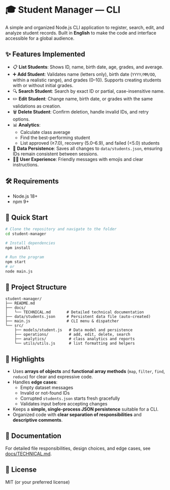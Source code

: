 # 🎓 Student Manager — CLI

A simple and organized Node.js CLI application to register, search, edit, and analyze student records. Built in **English** to make the code and interface accessible for a global audience.

## ✨ Features Implemented
- 📋 **List Students**: Shows ID, name, birth date, age, grades, and average.  
- ➕ **Add Student**: Validates name (letters only), birth date (`YYYY/MM/DD`, within a realistic range), and grades (0–10). Supports creating students with or without initial grades.  
- 🔍 **Search Student**: Search by exact ID or partial, case-insensitive name.  
- ✏️ **Edit Student**: Change name, birth date, or grades with the same validations as creation.  
- 🗑️ **Delete Student**: Confirm deletion, handle invalid IDs, and retry options.  
- 📊 **Analytics**:  
  - Calculate class average  
  - Find the best-performing student  
  - List approved (≥7.0), recovery (5.0–6.9), and failed (<5.0) students  
- 💾 **Data Persistence**: Saves all changes to `data/students.json`, ensuring IDs remain consistent between sessions.  
- 🧑‍🎓 **User Experience**: Friendly messages with emojis and clear instructions.  

## 🛠 Requirements
- Node.js 18+  
- npm 9+  

## 🚀 Quick Start
```bash
# Clone the repository and navigate to the folder
cd student-manager

# Install dependencies
npm install

# Run the program
npm start
# or
node main.js
```

## 📂 Project Structure
```
student-manager/
├── README.md
├── docs/
│   └── TECHNICAL.md       # Detailed technical documentation
├── data/students.json     # Persistent data file (auto-created)
├── main.js                # CLI menu & dispatcher
└── src/
    ├── models/student.js   # Data model and persistence
    ├── operations/         # add, edit, delete, search
    ├── analytics/          # class analytics and reports
    └── utils/utils.js      # list formatting and helpers
```

## 🧠 Highlights
- Uses **arrays of objects** and **functional array methods** (`map`, `filter`, `find`, `reduce`) for clear and expressive code.  
- Handles **edge cases**:  
  - Empty dataset messages  
  - Invalid or not-found IDs  
  - Corrupted `students.json` starts fresh gracefully  
  - Validates input before accepting changes  
- Keeps a **simple, single-process JSON persistence** suitable for a CLI.  
- Organized code with **clear separation of responsibilities** and **descriptive comments**.  

## 📖 Documentation
For detailed file responsibilities, design choices, and edge cases, see [docs/TECHNICAL.md](docs/TECHNICAL.md).

## 📜 License
MIT (or your preferred license)